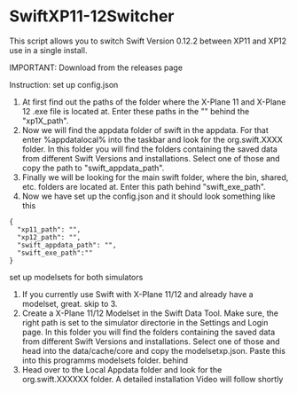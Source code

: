 # SwiftXP11-12Switcher
This script allows you to switch Swift Version 0.12.2 between XP11 and XP12 use in a single install.

IMPORTANT: Download from the releases page




















Instruction:
set up config.json
1. At first find out the paths of the folder where the X-Plane 11 and X-Plane 12 .exe file is located at. Enter these paths in the "" behind the "xp1X_path".
2. Now we will find the appdata folder of swift in the appdata. For that enter %appdatalocal% into the taskbar and look for the org.swift.XXXX folder. In this folder you will find the folders containing the saved data from different Swift Versions and installations. Select one of those and copy the path to "swift_appdata_path".
3. Finally we will be looking for the main swift folder, where the bin, shared, etc. folders are located at. Enter this path behind "swift_exe_path".
4. Now we have set up the config.json and it should look something like this 
  ```
  {
    "xp11_path": "",
    "xp12_path": "",
    "swift_appdata_path": "",
    "swift_exe_path":""
  }
  ```
  
set up modelsets for both simulators
1. If you currently use Swift with X-Plane 11/12 and already have a modelset, great. skip to 3.
2. Create a X-Plane 11/12 Modelset in the Swift Data Tool. Make sure, the right path is set to the simulator directorie in the Settings and Login page. In this folder you will find the folders containing the saved data from different Swift Versions and installations. Select one of those and head into the data/cache/core and copy the modelsetxp.json. Paste this into this programms modelsets folder. behind 
3. Head over to the Local Appdata folder and look for the org.swift.XXXXXX folder. 
A detailed installation Video will follow shortly
